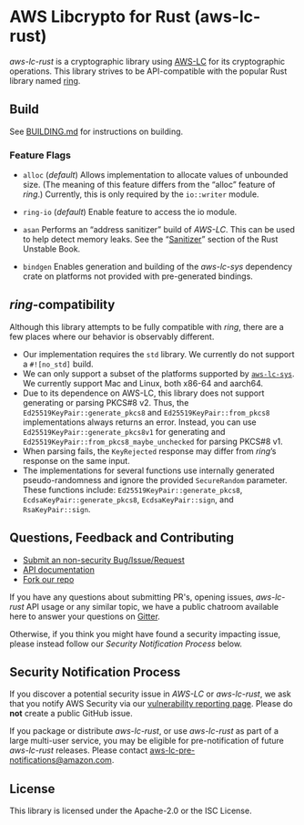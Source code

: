 # AWS Libcrypto for Rust (aws-lc-rust)
*aws-lc-rust* is a cryptographic library using [AWS-LC](https://github.com/aws/aws-lc) for its cryptographic operations.
This library strives to be API-compatible with the popular Rust library named 
[ring](https://github.com/briansmith/ring).

## Build
See [BUILDING.md](BUILDING.md) for instructions on building.

### Feature Flags
* `alloc` (*default*)
Allows implementation to allocate values of unbounded size. (The meaning of this feature differs from the “alloc” 
feature of *ring*.) Currently, this is only required by the `io::writer` module.

* `ring-io` (*default*)
Enable feature to access the io module.

* `asan`
Performs an “address sanitizer” build of *AWS-LC*. This can be used to help detect memory leaks. See the
“[Sanitizer](https://doc.rust-lang.org/beta/unstable-book/compiler-flags/sanitizer.html)”
section of the Rust Unstable Book.

* `bindgen`
Enables generation and building of the *aws-lc-sys* dependency crate on platforms not provided with pre-generated bindings.

## *ring*-compatibility

Although this library attempts to be fully compatible with *ring*, there are a few places where our behavior is 
observably different.

* Our implementation requires the `std` library. We currently do not support a `#![no_std]` build.
* We can only support a subset of the platforms supported by [`aws-lc-sys`](https://crates.io/crates/aws-lc-sys). We currently support Mac and Linux, both 
x86-64 and aarch64.
* Due to its dependence on AWS-LC, this library does not support generating or parsing PKCS#8 v2. 
Thus, the `Ed25519KeyPair::generate_pkcs8` and `Ed25519KeyPair::from_pkcs8` implementations always returns an error. 
Instead, you can use `Ed25519KeyPair::generate_pkcs8v1` for generating and `Ed25519KeyPair::from_pkcs8_maybe_unchecked`
for parsing PKCS#8 v1.
* When parsing fails, the `KeyRejected` response may differ from *ring*’s response on the same input.
* The implementations for several functions use internally generated pseudo-randomness and 
ignore the provided `SecureRandom` parameter. These functions include: `Ed25519KeyPair::generate_pkcs8`, 
`EcdsaKeyPair::generate_pkcs8`, `EcdsaKeyPair::sign`, and `RsaKeyPair::sign`.


## Questions, Feedback and Contributing

* [Submit an non-security Bug/Issue/Request](https://github.com/awslabs/aws-lc-rust/issues/new/choose)
* [API documentation](https://docs.rs/aws-lc-rust/)
* [Fork our repo](https://github.com/awslabs/aws-lc-rust/fork)

If you have any questions about submitting PR's, opening issues, *aws-lc-rust* API usage or
any similar topic, we have a public chatroom available here to answer your questions
on [Gitter](https://gitter.im/aws/aws-lc).

Otherwise, if you think you might have found a security impacting issue, please instead
follow our *Security Notification Process* below.

## Security Notification Process

If you discover a potential security issue in *AWS-LC* or *aws-lc-rust*, we ask that you notify AWS
Security via our
[vulnerability reporting page](https://aws.amazon.com/security/vulnerability-reporting/).
Please do **not** create a public GitHub issue.

If you package or distribute *aws-lc-rust*, or use *aws-lc-rust* as part of a large multi-user service,
you may be eligible for pre-notification of future *aws-lc-rust* releases.
Please contact aws-lc-pre-notifications@amazon.com.

## License

This library is licensed under the Apache-2.0 or the ISC License.
